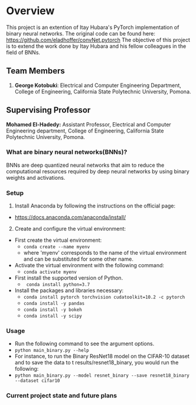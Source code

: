 # Overview

This project is an extention of Itay Hubara's PyTorch implementation of binary neural networks. The original code can be found here:  
https://github.com/eladhoffer/convNet.pytorch
The objective of this project is to extend the work done by Itay Hubara and his fellow colleagues in the field of BNNs.  

## Team Members

1. **George Kotobuki**: Electrical and Computer Engineering Department, College of Engineering, California State Polytechnic University, Pomona. 
    
## Supervising Professor 

**Mohamed El-Hadedy:** Assistant Professor, Electrical and Computer Engineering department, College of Engineering, California State Polytechnic University, Pomona.



### What are binary neural networks(BNNs)?

BNNs are deep quantized neural networks that aim to reduce the computational resources required by deep neural networks by using binary weights and activations.


### Setup
1. Install Anaconda by following the instructions on the official page:  
  - https://docs.anaconda.com/anaconda/install/
2. Create and configure the virtual environment:
  - First create the virtual environment:
    - ``` conda create --name myenv ```
    - where 'myenv' corresponds to the name of the virtual environment and can be substituted for some other name.
  - Activate the virtual environment with the following command:
    - ``` conda activate myenv ```
  - First install the supported version of Python.
    - ``` conda install python=3.7```
  - Install the packages and libraries necessary:
    - ```conda install pytorch torchvision cudatoolkit=10.2 -c pytorch```
    - ```conda install -y pandas```
    - ```conda install -y bokeh```
    - ```conda install -y scipy```

### Usage
- Run the following command to see the argument options.
- ```python main_binary.py --help```
- For instance, to run the Binary ResNet18 model on the CIFAR-10 dataset and to save the data to t results/resnet18_binary, you would run the following:
- ```python main_binary.py --model resnet_binary --save resnet18_binary --dataset cifar10```

### Current project state and future plans
